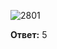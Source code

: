 ![2801](https://user-images.githubusercontent.com/34346128/152633690-7848f0e7-cac5-45de-8432-f00e4d6c9ba6.png)

**Ответ:** 5
